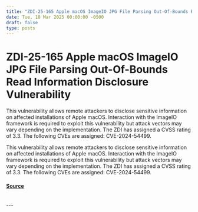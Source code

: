 ```yaml
---
title: "ZDI-25-165 Apple macOS ImageIO JPG File Parsing Out-Of-Bounds Read Information Disclosure Vulnerability"
date: Tue, 18 Mar 2025 00:00:00 -0500
draft: false
type: posts
---
```

# ZDI-25-165 Apple macOS ImageIO JPG File Parsing Out-Of-Bounds Read Information Disclosure Vulnerability





This vulnerability allows remote attackers to disclose sensitive information on affected installations of Apple macOS. Interaction with the ImageIO framework is required to exploit this vulnerability but attack vectors may vary depending on the implementation. The ZDI has assigned a CVSS rating of 3.3. The following CVEs are assigned: CVE-2024-54499.

This vulnerability allows remote attackers to disclose sensitive information on affected installations of Apple macOS. Interaction with the ImageIO framework is required to exploit this vulnerability but attack vectors may vary depending on the implementation. The ZDI has assigned a CVSS rating of 3.3. The following CVEs are assigned: CVE-2024-54499.

#### [Source](http://www.zerodayinitiative.com/advisories/ZDI-25-165/)

<br/>
---
